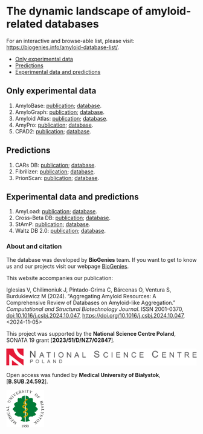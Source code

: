 
<!-- README.md is generated from README.Rmd. Please edit that file -->

# The dynamic landscape of amyloid-related databases

<!-- This curated list collects peer-reviewed machine learning models dedicated to predicting specific properties of peptides.  -->

For an interactive and browse-able list, please visit:
<https://biogenies.info/amyloid-database-list/>.

- [Only experimental data](#only-experimental-data)
- [Predictions](#predictions)
- [Experimental data and
  predictions](#experimental-data-and-predictions)

## Only experimental data

1.  AmyloBase: [publication](https://doi.org/10.1038%2Fembor.2011.116);
    [database](http://bioserver2.sbsc.unifi.it/AmyloBase.html).
2.  AmyloGraph: [publication](https://doi.org/10.1093/nar/gkac882);
    [database](http://amylograph.com/).
3.  Amyloid Atlas:
    [publication](https://doi.org/10.1016/j.cell.2021.08.013);
    [database](https://people.mbi.ucla.edu/sawaya/amyloidatlas/).
4.  AmyPro: [publication](https://doi.org/10.1093/nar/gkx950);
    [database](http://amypro.net).
5.  CPAD2: [publication](https://doi.org/10.1080/13506129.2020.1715363);
    [database](https://web.iitm.ac.in/bioinfo2/cpad2/index.html).

## Predictions

1.  CARs DB: [publication](https://doi.org/10.3389/fmolb.2022.882160);
    [database](http://carsdb.ppmclab.com/).
2.  Fibrilizer:
    [publication](http://dx.doi.org/10.1016/j.bpj.2012.12.037);
    [database](https://amyloid.cs.mcgill.ca/database/index.html).
3.  PrionScan: [publication](https://doi.org/10.1186/1471-2164-15-102);
    [database](http://webapps.bifi.es/prionscan).

## Experimental data and predictions

1.  AmyLoad:
    [publication](https://doi.org/10.1093/bioinformatics/btv375);
    [database](http://comprec-lin.iiar.pwr.edu.pl/amyload/).
2.  Cross-Beta DB:
    [publication](https://doi.org/10.1101/2024.02.12.579644);
    [database](https://crossbetadb.crbm.cnrs.fr/).
3.  StAmP:
    [publication](https://doi.org/10.1093/bioinformatics/btac126);
    [database](https://stamp.switchlab.org/).
4.  Waltz DB 2.0: [publication](https://doi.org/10.1093/nar/gkz758);
    [database](http://waltzdb.switchlab.org/).

### About and citation

The database was developed by **BioGenies** team. If you want to get to
know us and our projects visit our webpage
[BioGenies](https://biogenies.info/).

This website accompanies our publication:

Iglesias V, Chilimoniuk J, Pintado-Grima C, Bárcenas O, Ventura S,
Burdukiewicz M (2024). “Aggregating Amyloid Resources: A Comprehensive
Review of Databases on Amyloid-like Aggregation.” *Computational and
Structural Biotechnology Journal*. ISSN 2001-0370,
<doi:10.1016/j.csbj.2024.10.047>,
<https://doi.org/10.1016/j.csbj.2024.10.047>, \<2024-11-05\>

This project was supported by the **National Science Centre Poland**,
SONATA 19 grant \[**2023/51/D/NZ7/02847**\].

[<img src="docs/ncn_logo.png" width="600"
alt="National Science Centre Poland" />](https://ncn.gov.pl/en)

Open access was funded by **Medical University of Białystok**,
\[**B.SUB.24.592**\].

[<img src="docs/mub_logo.png" width="100"
alt="Medical University of Bialystok" />](https://www.umb.edu.pl/en/index.php)
